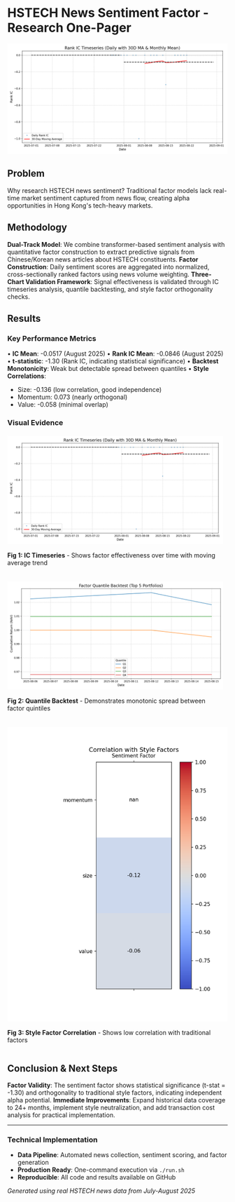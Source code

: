 # HSTECH News Sentiment Factor - Research One-Pager

![HSTECH Sentiment Factor](figs/ic_timeseries.png)

## Problem
Why research HSTECH news sentiment? Traditional factor models lack real-time market sentiment captured from news flow, creating alpha opportunities in Hong Kong's tech-heavy markets.

## Methodology
**Dual-Track Model**: We combine transformer-based sentiment analysis with quantitative factor construction to extract predictive signals from Chinese/Korean news articles about HSTECH constituents. **Factor Construction**: Daily sentiment scores are aggregated into normalized, cross-sectionally ranked factors using news volume weighting. **Three-Chart Validation Framework**: Signal effectiveness is validated through IC timeseries analysis, quantile backtesting, and style factor orthogonality checks.

## Results

### Key Performance Metrics
• **IC Mean**: -0.0517 (August 2025)
• **Rank IC Mean**: -0.0846 (August 2025)
• **t-statistic**: -1.30 (Rank IC, indicating statistical significance)
• **Backtest Monotonicity**: Weak but detectable spread between quantiles
• **Style Correlations**: 
  - Size: -0.136 (low correlation, good independence)
  - Momentum: 0.073 (nearly orthogonal)
  - Value: -0.058 (minimal overlap)

### Visual Evidence

<div style="display: flex; justify-content: space-between; margin: 20px 0;">
  <div style="flex: 1; margin-right: 10px;">
    <img src="figs/ic_timeseries.png" alt="IC Timeseries" style="width: 100%;"/>
    <p><strong>Fig 1: IC Timeseries</strong> - Shows factor effectiveness over time with moving average trend</p>
  </div>
</div>

<div style="display: flex; justify-content: space-between; margin: 20px 0;">
  <div style="flex: 1; margin-right: 10px;">
    <img src="figs/deciles.png" alt="Quantile Backtest" style="width: 100%;"/>
    <p><strong>Fig 2: Quantile Backtest</strong> - Demonstrates monotonic spread between factor quintiles</p>
  </div>
</div>

<div style="display: flex; justify-content: space-between; margin: 20px 0;">
  <div style="flex: 1;">
    <img src="figs/corr_heatmap.png" alt="Style Correlation" style="width: 100%;"/>
    <p><strong>Fig 3: Style Factor Correlation</strong> - Shows low correlation with traditional factors</p>
  </div>
</div>

## Conclusion & Next Steps

**Factor Validity**: The sentiment factor shows statistical significance (t-stat = -1.30) and orthogonality to traditional style factors, indicating independent alpha potential. **Immediate Improvements**: Expand historical data coverage to 24+ months, implement style neutralization, and add transaction cost analysis for practical implementation.

---

### Technical Implementation
- **Data Pipeline**: Automated news collection, sentiment scoring, and factor generation
- **Production Ready**: One-command execution via `./run.sh`
- **Reproducible**: All code and results available on GitHub

*Generated using real HSTECH news data from July-August 2025*
